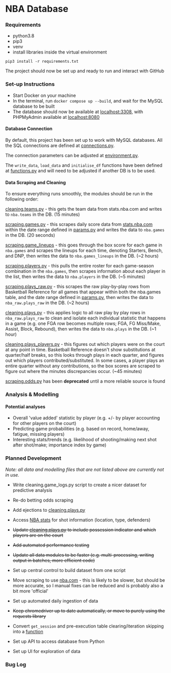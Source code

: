 # NBA Database
### Requirements
- python3.8
- pip3
- venv
- install libraries inside the virtual environment

`pip3 install -r requirements.txt`

The project should now be set up and ready to run and interact with GitHub

### Set-up Instructions
- Start Docker on your machine
- In the terminal, run `docker compose up --build`, and wait for the MySQL database to be built
- The database should now be available at [localhost:3308](http://localhost:3308), with PHPMyAdmin available at
[localhost:8080](http://localhost:8080)

#### Database Connection
By default, this project has been set up to work with MySQL databases.  All the SQL connections are defined at 
[connections.py](utils/connections.py).

The connection parameters can be adjusted at [environment.py](utils/environment.py).

The `write_data`, `load_data` and `initialise_df` functions have been defined at
[functions.py](utils/functions.py) and will need to be adjusted  if another DB is to be used.

#### Data Scraping and Cleaning
To ensure everything runs smoothly, the modules should be run in the following order:

[cleaning.teams.py](data/scraping/teams.py) - this gets the team data from stats.nba.com and writes to
`nba.teams` in the DB. (15 minutes)

[scraping.games.py](data/scraping/games.py) - this scrapes daily score data from [stats.nba.com](stats.nba.com)
within the date range defined in [params.py](utils/params.py) and writes the data to `nba.games` in the DB.
(20 seconds)

[scraping.game_lineups](data/scraping/games_lineups.py) - this goes through the box score for each game in
`nba.games` and scrapes the lineups for each time, denoting Starters, Bench, and DNP, then writes the data to
`nba.games_lineups` in the DB. (~2 hours)

[scraping.players.py](data/scraping/players.py) - this pulls the entire roster for each game-season
combination in the `nba.games`, then scrapes information about each player in the list, then writes the data to
`nba.players` in the DB. (~5 minutes)

[scraping.plays_raw.py](data/scraping/plays_raw.py) - this scrapes the raw play-by-play rows from
Basketball Reference for all games that appear within both the nba.games table, and the date range defined in
[params.py](utils/params.py), then writes the data to `nba_raw.plays_raw` in the DB. (~2 hours)

[cleaning.plays.py](data/cleaning/plays.py) - this applies logic to all raw play by play rows in
`nba_raw.plays_raw` to clean and isolate each individual statistic that happens in a game (e.g. one FGA row
becomes multiple rows; FGA, FG Miss/Make, Assist, Block, Rebound), then writes the data to `nba.plays` in the DB.
(~1 hour)

[cleaning.plays_players.py](data/cleaning/plays_players.py) - this figures out which players were on the
court at any point in time.  Basketball Reference doesn't show substitutions at quarter/half breaks, so this looks
through plays in each quarter, and figures out which players contributed/substituted.  In some cases, a player plays an
entire quarter without any contributions, so the box scores are scraped to figure out where the minutes discrepancies
occur. (~45 minutes)

[scraping.odds.py]() has been **deprecated** until a more reliable source is found

### Analysis & Modelling
#### Potential analyses
* Overall 'value added' statistic by player (e.g. +/- by player accounting for other players on the court)
* Predicting game probabilities (e.g. based on record, home/away, fatigue, missing players)
* Interesting stats/trends (e.g. likelihood of shooting/making next shot after shot/make; importance index
  by game)

### Planned Development
*Note: all data and modelling files that are not listed above are currently not in use.*
* Write cleaning.game_logs.py script to create a nicer dataset for predictive
  analysis
  
* Re-do betting odds scraping
  
* Add ejections to [cleaning.plays.py](data/cleaning/plays.py)
  
* Access [NBA stats](http://stats.nba.com) for shot information (location, type, defenders)
  
* ~~Update [cleaning.plays.py](data/cleaning/plays.py) to include possession indicator and which players
  are on the court~~
  
* ~~Add automated performance testing~~
  
* ~~Update all data modules to be faster (e.g. multi-processing, writing output in batches, more efficient code)~~
  
* Set up central control to build dataset from one script
  
* Move scraping to use [nba.com](http://nba.com) - this is likely to be slower, but should be more accurate, so I manual fixes
can be reduced and is probably also a bit more 'official'

* Set up automated daily ingestion of data

* ~~Keep chromedriver up to date automatically, or move to purely using the requests library~~

* Convert `get_session` and pre-execution table clearing/iteration skipping into a
  [function](utils/functions.py)
  
* Set up API to access database from Python

* Set up UI for exploration of data

### Bug Log

